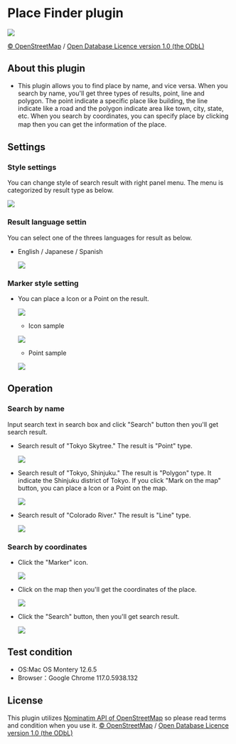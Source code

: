 # Place Finder plugin

   ![](https://raw.githubusercontent.com/eukarya-inc/reearth-plugin-place-finder/main/src/placeFinderTopImg.png)

[©️ OpenStreetMap](https://www.openstreetmap.org/copyright) /  [Open Database Licence version 1.0 (the ODbL)](https://opendatacommons.org/licenses/odbl/)

## About this plugin

- This plugin allows you to find place by name, and vice versa. When you search by name, you'll get three types of results, point, line and polygon. The point indicate a specific place like building, the line indicate like a road and the polygon indicate area like town, city, state, etc. When you search by coordinates, you can specify place by clicking map then you can get the information of the place.
　
## Settings

### Style settings
You can change style of search result with right panel menu. The menu is categorized by result type as below.

   ![](https://raw.githubusercontent.com/eukarya-inc/reearth-plugin-place-finder/main/src/img1.png)

### Result language settin

You can select one of the threes languages for result as below. 

- English / Japanese / Spanish

   ![](https://raw.githubusercontent.com/eukarya-inc/reearth-plugin-place-finder/main/src/img2.png)

### Marker style setting

- You can place a Icon or a Point on the result.

   ![](https://raw.githubusercontent.com/eukarya-inc/reearth-plugin-place-finder/main/src/img3.png)

   - Icon sample

   ![](https://raw.githubusercontent.com/eukarya-inc/reearth-plugin-place-finder/main/src/img4.png)

   - Point sample
 
   ![](https://raw.githubusercontent.com/eukarya-inc/reearth-plugin-place-finder/main/src/img5.png)


## Operation

### Search by name

Input search text in search box and click "Search" button then you'll get search result.

- Search result of "Tokyo Skytree." The result is "Point" type.
 
   ![](https://raw.githubusercontent.com/eukarya-inc/reearth-plugin-place-finder/main/src/img6.png)

- Search result of "Tokyo, Shinjuku." The result is "Polygon" type. It indicate the Shinjuku district of Tokyo. If you click "Mark on the map" button, you can place a Icon or a Point on the map.
 
   ![](https://raw.githubusercontent.com/eukarya-inc/reearth-plugin-place-finder/main/src/img7.png)

- Search result of "Colorado River." The result is "Line" type. 
 
   ![](https://raw.githubusercontent.com/eukarya-inc/reearth-plugin-place-finder/main/src/img8.png)


### Search by coordinates

- Click the "Marker" icon.

   ![](https://raw.githubusercontent.com/eukarya-inc/reearth-plugin-place-finder/main/src/img9.png)

- Click on the map then you'll get the coordinates of the place.

   ![](https://raw.githubusercontent.com/eukarya-inc/reearth-plugin-place-finder/main/src/img10.png)

- Click the "Search" button, then you'll get search result.

   ![](https://raw.githubusercontent.com/eukarya-inc/reearth-plugin-place-finder/main/src/img11.png)

## Test condition
  - OS:Mac OS Montery 12.6.5
  - Browser：Google Chrome 117.0.5938.132

## License
This plugin utilizes [Nominatim API of OpenStreetMap](https://nominatim.openstreetmap.org) so please read terms and condition when you use it.
[©️ OpenStreetMap](https://www.openstreetmap.org/copyright) /  [Open Database Licence version 1.0 (the ODbL)](https://opendatacommons.org/licenses/odbl/)
